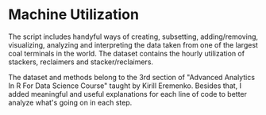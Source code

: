 # Machine Utilization

The script includes handyful ways of creating, subsetting, adding/removing, visualizing, analyzing and interpreting the data 
taken from one of the largest coal terminals in the world. The dataset contains the hourly utilization of stackers, reclaimers 
and stacker/reclaimers.

The dataset and methods belong to the 3rd section of "Advanced Analytics In R For Data Science Course" taught by Kirill Eremenko.
Besides that, I added meaningful and useful explanations for each line of code to better analyze what's going on in each step.
